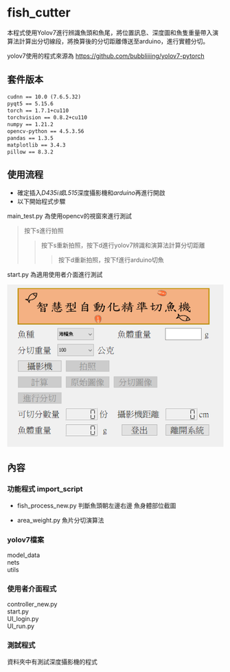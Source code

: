 # fish_cutter
本程式使用Yolov7進行辨識魚頭和魚尾，將位置訊息、深度圖和魚隻重量帶入演算法計算出分切線段，將換算後的分切距離傳送至arduino，進行實體分切。

yolov7使用的程式來源為 https://github.com/bubbliiiing/yolov7-pytorch


##   套件版本
```
cudnn == 10.0 (7.6.5.32)
pyqt5 == 5.15.6
torch == 1.7.1+cu110
torchvision == 0.8.2+cu110
numpy == 1.21.2
opencv-python == 4.5.3.56
pandas == 1.3.5
matplotlib == 3.4.3
pillow == 8.3.2
```

##   使用流程
-   確定插入*D435i或L515*深度攝影機和*arduino*再進行開啟
-   以下開始程式步驟

main_test.py 為使用opencv的視窗來進行測試

>  按下s進行拍照
>>  按下s重新拍照，按下d進行yolov7辨識和演算法計算分切距離
>>>  按下d重新拍照，按下f進行arduino切魚

start.py 為適用使用者介面進行測試

![GITHUB]( picture/readme.png "使用者介面")


##  內容

### 功能程式 import_script

-   fish_process_new.py
判斷魚頭朝左邊右邊
魚身體部位截圖

-   area_weight.py
魚片分切演算法

### yolov7檔案
model_data  
nets  
utils

### 使用者介面程式
controller_new.py  
start.py  
UI_login.py  
UI_run.py  

### 測試程式
資料夾中有測試深度攝影機的程式

